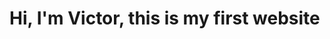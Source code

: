 <!DOCTYPE html>
<html>
  <head>
    <title>Me, Myself and I</title>
  </head>
    <body>
  <h1>Hi, I'm Victor, this is my first website</h1>  
    </body>
</html>
